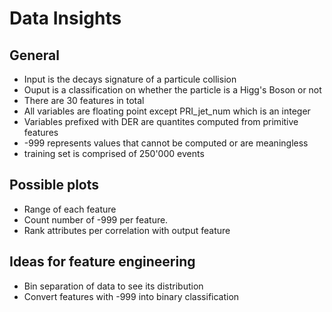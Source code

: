 # Data Insights

## General
- Input is the decays signature of a particule collision
- Ouput is a classification on whether the particle is a Higg's Boson or not
- There are 30 features in total
- All variables are floating point except PRI_jet_num which is an integer
- Variables prefixed with DER are quantites computed from primitive features
- -999 represents values that cannot be computed or are meaningless
- training set is comprised of 250'000 events

## Possible plots
- Range of each feature
- Count number of -999 per feature.
- Rank attributes per correlation with output feature

## Ideas for feature engineering
- Bin separation of data to see its distribution
- Convert features with -999 into binary classification
